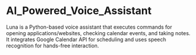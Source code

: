 # AI_Powered_Voice_Assistant
Luna is a Python-based voice assistant that executes commands for opening applications/websites, checking calendar events, and taking notes. It integrates Google Calendar API for scheduling and uses speech recognition for hands-free interaction.
